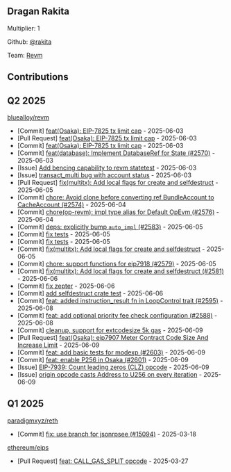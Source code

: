 
## Dragan Rakita
Multiplier: 1

Github: [@rakita](https://github.com/rakita)

Team: [Revm](https://github.com/bluealloy/revm/commits/main/?author=rakita)

## Contributions

## Q2 2025


[bluealloy/revm](https://github.com/bluealloy/revm)
* [Commit] [feat(Osaka): EIP-7825 tx limit cap](https://github.com/bluealloy/revm/commit/5e0c2a0b0555a393d454525db8cf4995fcda144c) - 2025-06-03
* [Pull Request] [feat(Osaka): EIP-7825 tx limit cap](https://github.com/bluealloy/revm/pull/2575) - 2025-06-03
* [Commit] [feat(Osaka): EIP-7825 tx limit cap](https://github.com/bluealloy/revm/commit/d8e1bfe294b125c382c416816b0a49cf8496aa71) - 2025-06-03
* [Commit] [feat(database): Implement DatabaseRef for State (#2570)](https://github.com/bluealloy/revm/commit/28cbc81c2c90bfef0c22accfc8813507181fc138) - 2025-06-03
* [Issue] [Add bencing capability to revm statetest](https://github.com/bluealloy/revm/issues/2573) - 2025-06-03
* [Issue] [transact_multi bug with account status](https://github.com/bluealloy/revm/issues/2572) - 2025-06-03
* [Pull Request] [fix(multitx): Add local flags for create and selfdestruct](https://github.com/bluealloy/revm/pull/2581) - 2025-06-05
* [Commit] [chore: Avoid clone before converting ref BundleAccount to CacheAccount (#2574)](https://github.com/bluealloy/revm/commit/7ff7f2f9c675492d14cc73e8c1cc2a4d4c4fdb75) - 2025-06-04
* [Commit] [chore(op-revm): impl type alias for Default OpEvm (#2576)](https://github.com/bluealloy/revm/commit/13de1d4acd8d21b97702ea5e2b4b596d5073d0f3) - 2025-06-04
* [Commit] [deps: explicitly bump `auto_impl` (#2583)](https://github.com/bluealloy/revm/commit/215f4e08e844995b60567a72325fbabab84bceff) - 2025-06-05
* [Commit] [fix tests](https://github.com/bluealloy/revm/commit/ed45362d7672bdb9b59bb197e8709ab06a16c46a) - 2025-06-05
* [Commit] [fix tests](https://github.com/bluealloy/revm/commit/9cdc77a8f495c52a17879ca6cf4038870034321d) - 2025-06-05
* [Commit] [fix(multitx): Add local flags for create and selfdestruct](https://github.com/bluealloy/revm/commit/e9af0dc58dba36d0385d15cba64e90125e351698) - 2025-06-05
* [Commit] [chore: support functions for eip7918 (#2579)](https://github.com/bluealloy/revm/commit/1817ad726f582b6c1de7b69c00b663a7f9b85288) - 2025-06-05
* [Commit] [fix(multitx): Add local flags for create and selfdestruct (#2581)](https://github.com/bluealloy/revm/commit/0d871680332b167a59453998c5bf7eef7a7d6e45) - 2025-06-06
* [Commit] [fix zepter](https://github.com/bluealloy/revm/commit/a399d6a6028bf2c6c7580c4106693180f6a76a4f) - 2025-06-06
* [Commit] [add selfdestruct crate test](https://github.com/bluealloy/revm/commit/c10a27303c35c672d5c480a240774a295a4514d6) - 2025-06-06
* [Commit] [feat: added instruction_result fn in LoopControl trait  (#2595)](https://github.com/bluealloy/revm/commit/3df63308f2ed7b4cdd62ad83feaf7c18ea7193ab) - 2025-06-08
* [Commit] [feat: add optional priority fee check configuration (#2588)](https://github.com/bluealloy/revm/commit/0fe45f534b8e95b991d86aadb4efd41d3675ca56) - 2025-06-08
* [Commit] [cleanup, support for extcodesize 5k gas](https://github.com/bluealloy/revm/commit/a07f7676fc22f77fde72830073cc76821eccfd57) - 2025-06-09
* [Pull Request] [feat(Osaka): eip7907 Meter Contract Code Size And Increase Limit](https://github.com/bluealloy/revm/pull/2605) - 2025-06-09
* [Commit] [feat: add basic tests for modexp (#2603)](https://github.com/bluealloy/revm/commit/b4516fa026a57b87f120e6907a800d3c7403d516) - 2025-06-09
* [Commit] [feat: enable P256 in Osaka (#2601)](https://github.com/bluealloy/revm/commit/14c614ead3a4e884781bbdfa87889017d3b1a641) - 2025-06-09
* [Issue] [EIP-7939: Count leading zeros (CLZ) opcode](https://github.com/bluealloy/revm/issues/2600) - 2025-06-09
* [Issue] [origin opcode casts Address to U256 on every iteration](https://github.com/bluealloy/revm/issues/2597) - 2025-06-09
## Q1 2025

[paradigmxyz/reth](https://github.com/paradigmxyz/reth)
* [Commit] [fix: use branch for jsonrpsee (#15094)](https://github.com/paradigmxyz/reth/commit/e5bf1269210afffb72104374f4c25c9d205e088c) - 2025-03-18

[ethereum/eips](https://github.com/ethereum/eips)
* [Pull Request] [feat: CALL_GAS_SPLIT opcode](https://github.com/ethereum/EIPs/pull/9558) - 2025-03-27
